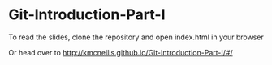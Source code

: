 # Git-Introduction-Part-I

To read the slides, clone the repository and open index.html in your browser

Or head over to http://kmcnellis.github.io/Git-Introduction-Part-I/#/
